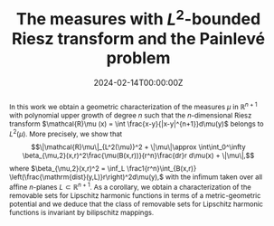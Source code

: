 ﻿---
title: "The measures with $L^2$-bounded Riesz transform and the Painlevé problem"

# Authors
# If you created a profile for a user (e.g. the default `admin` user), write the username (folder name) here 
# and it will be replaced with their full name and linked to their profile.
authors:
- D. Dąbrowski
- X. Tolsa

date: "2024-02-14T00:00:00Z"
doi: ""

# Schedule page publish date (NOT publication's date).
publishDate: "2017-01-01T00:00:00Z"

# Publication type.
# Legend: 0 = Uncategorized; 1 = Conference paper; 2 = Journal article;
# 3 = Preprint / Working Paper; 4 = Report; 5 = Book; 6 = Book section;
# 7 = Thesis; 8 = Patent
publication_types: ["3"]

# Publication name and optional abbreviated publication name.
publication: Preprint
publication_short: Preprint

abstract: "In this work we obtain a geometric characterization of the measures $\\mu$ in $\\mathbb{R}^{n+1}$ with polynomial upper growth of degree $n$ such that the $n$-dimensional Riesz transform $\\mathcal{R}\\mu (x) = \\int \\frac{x-y}{|x-y|^{n+1}}d\\mu(y)$ belongs to $L^2(\\mu)$. More precisely, we show that $$\\|\\mathcal{R}\\mu\\|_{L^2(\\mu)}^2 + \\|\\mu\\|\\approx \\int\\int_0^\\infty \\beta_{\\mu,2}(x,r)^2\\frac{\\mu(B(x,r))}{r^n}\\frac{dr}r d\\mu(x) + \\|\\mu\\|,$$ where $\\beta_{\\mu,2}(x,r)^2 = \\inf_L \\frac1{r^n}\\int_{B(x,r)} \\left(\\frac{\\mathrm{dist}(y,L)}r\\right)^2d\\mu(y),$ with the infimum taken over all affine $n$-planes $L\\subset\\mathbb{R}^{n+1}$. As a corollary, we obtain a characterization of the removable sets for Lipschitz harmonic functions in terms of a metric-geometric potential and we deduce that the class of removable sets for Lipschitz harmonic functions is invariant by bilipschitz mappings."
# Summary. An optional shortened abstract.
# summary: Lorem ipsum dolor sit amet, consectetur adipiscing elit. Duis posuere tellus ac convallis placerat. Proin tincidunt magna sed ex sollicitudin condimentum.

tags: []

# Display this page in the Featured widget?
featured: false

# Custom links (uncomment lines below)
links:
- name: "arXiv"
  url: "https://arxiv.org/abs/2402.08615"

url_pdf: ''
url_code: ''
url_dataset: ''
url_poster: ''
url_project: ''
url_slides: ''
url_source: ''
url_video: ''
url_preprint: ''

# Featured image
# To use, add an image named `featured.jpg/png` to your page's folder. 
# image:
#  caption: 'Image credit: [**Unsplash**](https://unsplash.com/photos/pLCdAaMFLTE)'
#  focal_point: ""
#  preview_only: false

# Associated Projects (optional).
#   Associate this publication with one or more of your projects.
#   Simply enter your project's folder or file name without extension.
#   E.g. `internal-project` references `content/project/internal-project/index.md`.
#   Otherwise, set `projects: []`.
# projects:
# - example

# Slides (optional).
#   Associate this publication with Markdown slides.
#   Simply enter your slide deck's filename without extension.
#   E.g. `slides: "example"` references `content/slides/example/index.md`.
#   Otherwise, set `slides: ""`.
# slides: example
---
